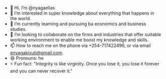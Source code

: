 - 👋 Hi, I’m @nyagaelias
- 👀 I’m interested in super knowledge about everything that happens in the world.
- 🌱 I’m currently learning and pursuing ba economics and business studies.
- 💞️ I’m looking to collaborate on the firms and industries that offer suitable working environment to enable me boost my knowledge and skills.
- 📫 How to reach me on the phone via +254-717422496, or via email enyagakivuti@gmail.com.
- 😄 Pronouns: he
- ⚡ Fun fact: "Integrity is like virginity. Once you lose it, you lose it forever and you can never recover it."

<!---
nyagaelias/nyagaelias is a ✨ special ✨ repository because its `README.md` (this file) appears on your GitHub profile.
You can click the Preview link to take a look at your changes.
--->
